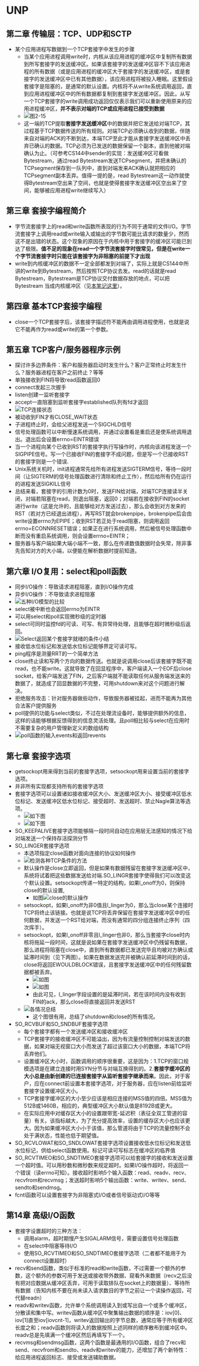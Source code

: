 # UNP
## 第二章 传输层：TCP、UDP和SCTP
* 某个应用进程写数据到一个TCP套接字中发生的步骤
	* 当某个应用进程调用write时，内核从该应用进程的缓冲区中复制所有数据到所写套接字的发送缓冲区。如果该套接字的发送缓冲区容不下该应用进程的所有数据（或是应用进程的缓冲区大于套接字的发送缓冲区，或是套接字的发送缓冲区中已有其他数据），该应用进程将被投入睡眠。这里假设套接字是阻塞的，是通常的默认设置。内核将不从write系统调用返回，直到应用进程缓冲区中的所有数据都复制到套接字发送缓冲区。因此，从写一个TCP套接字的write调用成功返回仅仅表示我们可以重新使用原来的应用进程缓冲区，**并不表示对端的TCP或应用进程已接受到数据**
	*  ![图2-15](./image/图2-15.png)
	*  这一端的TCP提取**套接字发送缓冲区**中的数据并把它发送给对端TCP，其过程基于TCP数据传送的所有规则。对端TCP必须确认收到的数据，伴随来自对端的ACK的不断到达，本端TCP至此才能从套接字发送缓冲区中丢弃已确认的数据。TCP必须为已发送的数据保留一个副本，直到他被对端确认为止。（可参考CS144中sender的实现：发送缓冲区可看做Bytestream，通过read Bytestream发送TCPsegment，并把未确认的TCPsegment保存到一队列中，直到对端发来ACK确认就把相应的TCPsegment副本丢弃。值得一提的是，read Bytestream这一动作就使得Bytestream空出来了空间，也就是使得套接字发送缓冲区空出来了空间，能够被应用进程write继续写入）
## 第三章 套接字编程简介
* 字节流套接字上的read和write函数所表现的行为不同于通常的文件I/O。字节流套接字上调用read或write输入或输出的字节数可能比请求的数量少，然而这不是出错的状态。这个现象的原因在于内核中用于套接字的缓冲区可能已到达了极限。**值不足的现象在read一个字节流套接字时很常见，但是在write一个字节流套接字时只能在该套接字为非阻塞的前提下才出现**
* write到内核缓冲区的数据不一定全部都发到对端了，实际上就是CS144中所讲的write到Bytestream，然后按照TCP协议去发。read的话就是read Bytestream，Bytestream是TCP协议交付数据存放的地点，可以把Bytestream 当成内核缓冲区（见[本笔记这里](#第二章)）。

## 第四章 基本TCP套接字编程
* close一个TCP套接字后，该套接字描述符不能再由调用进程使用，也就是说它不能再作为read或write的第一个参数。

## 第五章 TCP客户/服务器程序示例
* 探讨许多边界条件：客户和服务器启动时发生什么？客户正常终止时发生什么？服务器进程在客户之前终止？等等
* 单独接收到FIN将导致read函数返回0
* connect发起三次握手
* listen创建一监听套接字
* accept一直阻塞到监听套接字established队列有fd才返回
* ![TCP连接状态](./image/TCP连接状态.png)
* 被动收到FIN才有CLOSE_WAIT状态
* 子进程终止时，会给父进程发送一个SIGCHLD信号
* 信号处理函数可以中断慢速系统调用，并通过设置看是重启还是使系统调用退出。退出后会设置errno=EINTR错误
* 当一个进程向某个已收到RST的套接字执行写操作时，内核向该进程发送一个SIGPIPE信号。写一个已接收FIN的套接字不成问题，但是写一个已接收RST的套接字则是一个错误.
* Unix系统关机时，init进程通常先给所有进程发送SIGTERM信号，等待一段时间（让SIGTERM的信号处理函数进行清除和终止工作），然后给所有仍在运行的进程发送SIGKILL信号
* 总结来看，套接字的引用计数为0时，发送FIN给对端，对端TCP连接读半关闭，对端若阻塞在read，则退出阻塞，返回0；对端若在接收到FIN的socket进行write（这是允许的，且能够给对方发送过去），那么会收到对方发来的RST（若对方已经退出进程），再写RST就会brokenpipe，brokenpipe后会由write设置errno为EPIPE；收到RST若正处于read阻塞，则调用返回errno=ECONNRESET错误；如果正在进行系统调用，然后被信号处理函数中断而没有重启系统调用，则会设置errno=EINTR；
* 服务器与客户端如果大端小端不一致，那么在传递数值数据时会失常，除非事先告知对方的大小端，以便能在解析数据时提前知道。

## 第六章 I/O复用：select和poll函数
* 同步I/O操作：导致请求进程阻塞，直到I/O操作完成
* 异步I/O操作：不导致请求进程阻塞
* ![五种I/O模型的比较](./image/五种IO模型的比较.png)
* select被中断也会返回errno为EINTR
* 可以用select和poll实现微秒级的定时器
* select可同时监控fd的可读、可写、有异常待处理，且能够在超时微秒级后返回。
* ![Select返回某个套接字就绪的条件小结](./image/Select返回某个套接字就绪的条件小结.png)
* 接收低水位标记和发送低水位标记能够界定可读可写。
* ping程序是测量RRT的一个简单方法
* close终止读和写两个方向的数据传送。也就是说调用close后该套接字既不能read，也不能write。这就导致了在回显程序中，客户端读入一个EOF后close socket，给客户端发送了FIN，之后客户端就不能读取任何从服务端发送来的数据了，就造成了回显数据的不完整，可用shutdown来对这个问题进行解决。
* 拒绝服务攻击：针对服务器做些动作，导致服务器被挂起，进而不能再为其他合法客户提供服务
* poll提供的功能与select类似，不过在处理流设备时，能够提供额外的信息，这样的话能够根据反馈得到的信息灵活处理。且poll相比较与select在应用时不需要复杂的用户管理新定义的数组结构
* ![poll函数的输入events和返回revents](./image/poll函数的输入events和返回revents.png)

## 第七章 套接字选项
* getsockopt用来得到当前的套接字选项，setsockopt用来设置当前的套接字选项。
* 并非所有实现都支持所有的套接字选项
* 套接字选项可以设置诸如接收缓冲区大小、发送缓冲区大小、接受缓冲区低水位标记、发送缓冲区低水位标记、接受超时、发送超时、禁止Nagle算法等选项。
	* ![如下图](./image/套接字层和IP层的套接字选项汇总.png)
	* ![如下图](./image/传输层的套接字选项汇总.png)
* SO_KEEPALIVE套接字选项能够隔一段时间自动在应用层无法感知的情况下给对端发送一个保持存活探测分节
* SO_LINGER套接字选项
	* 本选项指定close函数对面向连接的协议如何操作
	* ![检测各种TCP条件的方法](./image/检测各种TCP条件的方法.png)
	* 默认操作是close立即返回，但是如果有数据残留在套接字发送缓冲区中，系统将试着把这些数据发送给对端.SO_LINGR套接字使得我们可以改变这个默认设置。setsockopt传递一特定的结构，如果l_onoff为0，则保持close的默认设置,
		* 如图![close的默认操作](./image/close的默认操作.png)
	* setsockopt，如果l_onoff为非0值且l_linger为0，那么当close某个连接时TCP将终止该链接。也就是说TCP将丢弃保留在套接字发送缓冲区中的任何数据，并发送一个RST给对端，而没有通常的四分组连接终止序列（四次挥手）。
	* setsockopt，如果l_onoff非零且l_linger也非0，那么当套接字close时内核将拖延一段时间，这就是说如果在套接字发送缓冲区中仍残留有数据，那么进程将阻塞在close中，直到所有数据都已发送完毕且均被对方确认或延滞时间到（见下两图）。如果在数据发送完并被确认前延滞时间到的话，close将返回EWOULDBLOCK错误，且套接字发送缓冲区中的任何残留数据都被丢弃。
		* ![如图](./image/图7-8.png)
		* ![如图](./image/图7-9.png)
		* 由此可见，l_linger字段设置的是延滞时间，若在该时间内没有收到FIN的ack，那么close将直接返回并发送RST
	* ![各情况总结](./image/shutdown和SOLINGER各种情况的总结.png)
		* 这个图很有用，总结了shutdown和close的所有情况。
* SO_RCVBUF和SO_SNDBUF套接字选项
	* 每个套接字都有一个发送缓冲区和接收缓冲区
	* TCP套接字的接收缓冲区不可能溢出，因为有流量控制控制对端发送的数据，如果对端无视窗口大小而发送了超过该窗口大小的数据，本端TCP将丢弃他们。
	* 设置缓冲区大小时，函数调用的顺序很重要，这是因为：1.TCP的窗口规模选项是在建立连接时用SYN分节与对端互换得到的。2.**套接字缓冲区的大小总是由新创建的已连接套接字从监听套接字继承而来**。因此，对于客户，应在connect前设置本套接字选项，对于服务器，应在listen前给监听套接字设置缓冲区大小。
	* TCP套接字缓冲区的大小至少应该是相应连接的MSS值的四倍。MSS值为512B或1460B，相应的，典型缓冲区大小默认值是8192B或更大。
	* 在实际应用中对缓存区大小的设置跟带宽-延迟积（表征全双工管道的容量）有关。该指标越大，为了充分提高效率，设置的缓存区大小也应该更大。因为如果缓冲区大小小于该值，那么管道将由于TCP的流量控制不会处于满状态，性能也低于期望值。
* SO_RCVLOWAT和SO_SNDLOWAT套接字选项设置接收低水位标记和发送低水位标记，供给select函数使用。标记可读可写标志在缓冲区的临界值
* SO_RCVTIMEO和SO_SNDTIMEO套接字选项可以给套接字的接收和发送设置一个超时值。可以用秒数和微秒数来规定超时。如果I/O操作超时，将返回一个错误（读errno可知）。接收超时影响5个输入函数：read、readv、recv、recvfrom和recvmsg；发送超时影响5个输出函数：write、writev、send、sendto和sendmsg。
* fcntl函数可以设置套接字为非阻塞式I/O或者信号驱动式I/O等等
## 第14章 高级I/O函数
* 套接字设置超时的三种方法：
	* 调用alarm，超时期慢产生SIGALARM信号，需要设置信号处理函数
	* 在select中阻塞等待I/O
	* 使用SO_RCVTIMEO和SO_SNDTIMEO套接字选项（二者都不能用于为connect设置超时）
* recv和send函数，类似于标准的read和write函数，不过需要一个额外的参数，这个额外的参数可用于发送或接收带外数据、窥看外来数据（recv之后没有把对应数据从缓冲区丢弃，可用于读取排队在socket上的数据量）、等待所有数据（告知内核不要在尚未读入请求数目的字节之前让一个读操作返回，可代替readn）
* readv和writev函数，允许单个系统调用读入到或写出自一个或多个缓冲区，分散读和集中写。writev函数从缓冲区中聚集输出数据的顺序是：iov[0]、iov[1]直至iov[iovcnt-1]，writev返回输出的字节总数，通常应等于所有缓冲区长度之和；readv函数则将读入的数据按照上述同样的顺序散布到缓冲区中。readv总是先填满一个缓冲区然后再填写下一个。
* recvmsg和sendmsg函数，这两个函数是最通用的I/O函数，组合了recv和send、recvfrom和sendto、readv和writev的能力，还增加了两个新特性：给应用进程返回标志、接受或发送辅助数据。